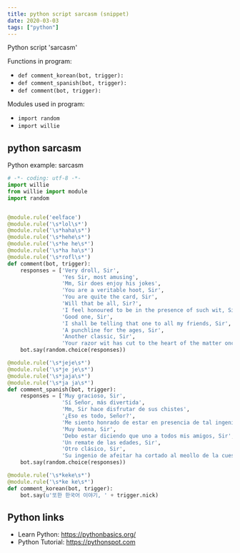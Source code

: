 ```yaml
---
title: python script sarcasm (snippet)
date: 2020-03-03
tags: ["python"]
---
```

Python script 'sarcasm'

Functions in program: 
* `def comment_korean(bot, trigger):`
* `def comment_spanish(bot, trigger):`
* `def comment(bot, trigger):`

Modules used in program: 
* `import random`
* `import willie`

## python sarcasm

Python example: sarcasm

```python
# -*- coding: utf-8 -*-
import willie
from willie import module
import random


@module.rule('eelface')
@module.rule('\s*lol\s*')
@module.rule('\s*haha\s*')
@module.rule('\s*hehe\s*')
@module.rule('\s*he he\s*')
@module.rule('\s*ha ha\s*')
@module.rule('\s*rofl\s*')
def comment(bot, trigger):
    responses = ['Very droll, Sir',
                 'Yes Sir, most amusing',
                 'Mm, Sir does enjoy his jokes',
                 'You are a veritable hoot, Sir',
                 'You are quite the card, Sir',
                 'Will that be all, Sir?',
                 'I feel honoured to be in the presence of such wit, Sir',
                 'Good one, Sir',
                 'I shall be telling that one to all my friends, Sir',
                 'A punchline for the ages, Sir',
                 'Another classic, Sir',
                 'Your razor wit has cut to the heart of the matter once again, Sir']
    bot.say(random.choice(responses))

@module.rule('\s*jeje\s*')
@module.rule('\s*je je\s*')
@module.rule('\s*jaja\s*')
@module.rule('\s*ja ja\s*')
def comment_spanish(bot, trigger):
    responses = ['Muy gracioso, Sir',
                 'Sí Señor, más divertida',
                 'Mm, Sir hace disfrutar de sus chistes',
                 '¿Eso es todo, Señor?',
                 'Me siento honrado de estar en presencia de tal ingenio, Sir',
                 'Muy buena, Sir',
                 'Debo estar diciendo que uno a todos mis amigos, Sir',
                 'Un remate de las edades, Sir',
                 'Otro clásico, Sir',
                 'Su ingenio de afeitar ha cortado al meollo de la cuestión, una vez más, Sir']
    bot.say(random.choice(responses))

@module.rule('\s*keke\s*')
@module.rule('\s*ke ke\s*')
def comment_korean(bot, trigger):
    bot.say(u'또한 한국어 이야기, ' + trigger.nick)


```

## Python links

- Learn Python: https://pythonbasics.org/
- Python Tutorial: https://pythonspot.com
